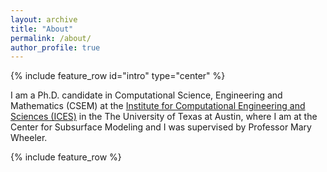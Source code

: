 ```yaml
---
layout: archive
title: "About"
permalink: /about/
author_profile: true
---
```


{% include feature_row id="intro" type="center" %}

I am a Ph.D. candidate in Computational Science, Engineering and Mathematics (CSEM) at 
the [Institute for Computational Engineering and Sciences (ICES)](https://www.ices.utexas.edu/)  in the The University of Texas at Austin, 
where I am at the Center for Subsurface Modeling and I was supervised by Professor Mary Wheeler.

{% include feature_row %}